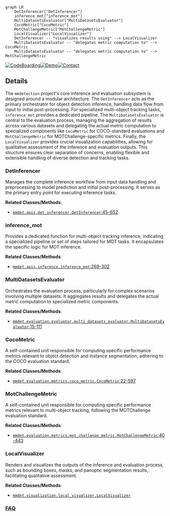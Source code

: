 ```mermaid
graph LR
    DetInferencer["DetInferencer"]
    inference_mot["inference_mot"]
    MultiDatasetsEvaluator["MultiDatasetsEvaluator"]
    CocoMetric["CocoMetric"]
    MotChallengeMetric["MotChallengeMetric"]
    LocalVisualizer["LocalVisualizer"]
    DetInferencer -- "visualizes results using" --> LocalVisualizer
    MultiDatasetsEvaluator -- "delegates metric computation to" --> CocoMetric
    MultiDatasetsEvaluator -- "delegates metric computation to" --> MotChallengeMetric
```

[![CodeBoarding](https://img.shields.io/badge/Generated%20by-CodeBoarding-9cf?style=flat-square)](https://github.com/CodeBoarding/GeneratedOnBoardings)[![Demo](https://img.shields.io/badge/Try%20our-Demo-blue?style=flat-square)](https://www.codeboarding.org/demo)[![Contact](https://img.shields.io/badge/Contact%20us%20-%20contact@codeboarding.org-lightgrey?style=flat-square)](mailto:contact@codeboarding.org)

## Details

The `mmdetection` project's core inference and evaluation subsystem is designed around a modular architecture. The `DetInferencer` acts as the primary orchestrator for object detection inference, handling data flow from input to initial post-processing. For specialized multi-object tracking tasks, `inference_mot` provides a dedicated pipeline. The `MultiDatasetsEvaluator` is central to the evaluation process, managing the aggregation of results across various datasets and delegating the actual metric computation to specialized components like `CocoMetric` for COCO-standard evaluations and `MotChallengeMetric` for MOTChallenge-specific metrics. Finally, the `LocalVisualizer` provides crucial visualization capabilities, allowing for qualitative assessment of the inference and evaluation outputs. This structure ensures clear separation of concerns, enabling flexible and extensible handling of diverse detection and tracking tasks.

### DetInferencer
Manages the complete inference workflow from input data handling and preprocessing to model prediction and initial post-processing. It serves as the primary entry point for executing inference tasks.


**Related Classes/Methods**:

- <a href="https://github.com/open-mmlab/mmdetection/blob/main/mmdet/apis/det_inferencer.py#L45-L652" target="_blank" rel="noopener noreferrer">`mmdet.apis.det_inferencer.DetInferencer`:45-652</a>


### inference_mot
Provides a dedicated function for multi-object tracking inference, indicating a specialized pipeline or set of steps tailored for MOT tasks. It encapsulates the specific logic for MOT inference.


**Related Classes/Methods**:

- <a href="https://github.com/open-mmlab/mmdetection/blob/main/mmdet/apis/inference.py#L269-L302" target="_blank" rel="noopener noreferrer">`mmdet.apis.inference.inference_mot`:269-302</a>


### MultiDatasetsEvaluator
Orchestrates the evaluation process, particularly for complex scenarios involving multiple datasets. It aggregates results and delegates the actual metric computation to specialized metric components.


**Related Classes/Methods**:

- <a href="https://github.com/open-mmlab/mmdetection/blob/main/mmdet/evaluation/evaluator/multi_datasets_evaluator.py#L15-L111" target="_blank" rel="noopener noreferrer">`mmdet.evaluation.evaluator.multi_datasets_evaluator.MultiDatasetsEvaluator`:15-111</a>


### CocoMetric
A self-contained unit responsible for computing specific performance metrics relevant to object detection and instance segmentation, adhering to the COCO evaluation standard.


**Related Classes/Methods**:

- <a href="https://github.com/open-mmlab/mmdetection/blob/main/mmdet/evaluation/metrics/coco_metric.py#L22-L597" target="_blank" rel="noopener noreferrer">`mmdet.evaluation.metrics.coco_metric.CocoMetric`:22-597</a>


### MotChallengeMetric
A self-contained unit responsible for computing specific performance metrics relevant to multi-object tracking, following the MOTChallenge evaluation standard.


**Related Classes/Methods**:

- <a href="https://github.com/open-mmlab/mmdetection/blob/main/mmdet/evaluation/metrics/mot_challenge_metric.py#L40-L443" target="_blank" rel="noopener noreferrer">`mmdet.evaluation.metrics.mot_challenge_metric.MotChallengeMetric`:40-443</a>


### LocalVisualizer
Renders and visualizes the outputs of the inference and evaluation process, such as bounding boxes, masks, and panoptic segmentation results, facilitating qualitative assessment.


**Related Classes/Methods**:

- <a href="https://github.com/open-mmlab/mmdetection/blob/main/mmdet/visualization/local_visualizer.py" target="_blank" rel="noopener noreferrer">`mmdet.visualization.local_visualizer.LocalVisualizer`</a>




### [FAQ](https://github.com/CodeBoarding/GeneratedOnBoardings/tree/main?tab=readme-ov-file#faq)